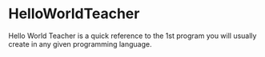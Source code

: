 HelloWorldTeacher
=================

Hello World Teacher is a quick reference to the 1st program you will usually create in any given programming language.